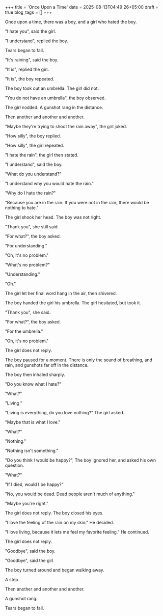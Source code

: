 +++
title = 'Once Upon a Time'
date = 2025-08-13T04:49:26+05:00
draft = true
blog_tags = []
+++

Once upon a time, there was a boy, and a girl who hated the boy.

"I hate you", said the girl.

"I understand", replied the boy.

Tears began to fall.

"It's raining", said the boy.

"It is", replied the girl.

"It is", the boy repeated.

The boy took out an umbrella. The girl did not.

"You do not have an umbrella", the boy observed.

The girl nodded. A gunshot rang in the distance.

Then another and another and another.

"Maybe they're trying to shoot the rain away", the girl joked.

"How silly", the boy replied.

"How silly", the girl repeated.

"I hate the rain", the girl then stated.

"I understand", said the boy.

"What do you understand?"

"I understand why you would hate the rain."

"Why do I hate the rain?"

"Because you are in the rain. If you were not in the rain, there would be nothing to hate."

The girl shook her head. The boy was not right.

"Thank you", she still said.

"For what?", the boy asked.

"For understanding."

"Oh, it's no problem."

"What's no problem?"

"Understanding."

"Oh."

The girl let her final word hang in the air, then shivered.

The boy handed the girl his umbrella. The girl hesitated, but took it.

"Thank you", she said.

"For what?", the boy asked.

"For the umbrella."

"Oh, it's no problem."

The girl does not reply.

The boy paused for a moment. There is only the sound of breathing, and rain, and gunshots far off in the distance.

The boy then inhaled sharply.

"Do you know what I hate?"

"What?"

"Living."

"Living is everything, do you love nothing?" The girl asked.

"Maybe that is what I love."

"What?"

"Nothing."

"Nothing isn't something." 

"Do you think I would be happy?", The boy ignored her, and asked his own question.

"What?"

"If I died, would I be happy?"

"No, you would be dead. Dead people aren't much of anything."

"Maybe you're right."

The girl does not reply. The boy closed his eyes.

"I love the feeling of the rain on my skin." He decided.

"I love living, because it lets me feel my favorite feeling." He continued.

The girl does not reply.

"Goodbye", said the boy.

"Goodbye", said the girl.

The boy turned around and began walking away.

A step.

Then another and another and another.

A gunshot rang.

Tears began to fall.



